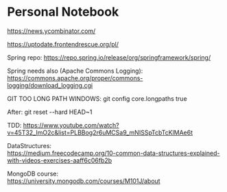 # Personal Notebook

https://news.ycombinator.com/

https://uptodate.frontendrescue.org/pl/

Spring repo:
https://repo.spring.io/release/org/springframework/spring/

Spring needs also (Apache Commons Logging): 
https://commons.apache.org/proper/commons-logging/download_logging.cgi


GIT TOO LONG PATH WINDOWS: git config core.longpaths true

After: git reset --hard HEAD~1

TDD:
https://www.youtube.com/watch?v=45T32_ImO2c&list=PLBBog2r6uMCSa9_mNISSpTcbTcKlMAe6t

DataStructures: <br> 
https://medium.freecodecamp.org/10-common-data-structures-explained-with-videos-exercises-aaff6c06fb2b

MongoDB course: <br> 
https://university.mongodb.com/courses/M101J/about
